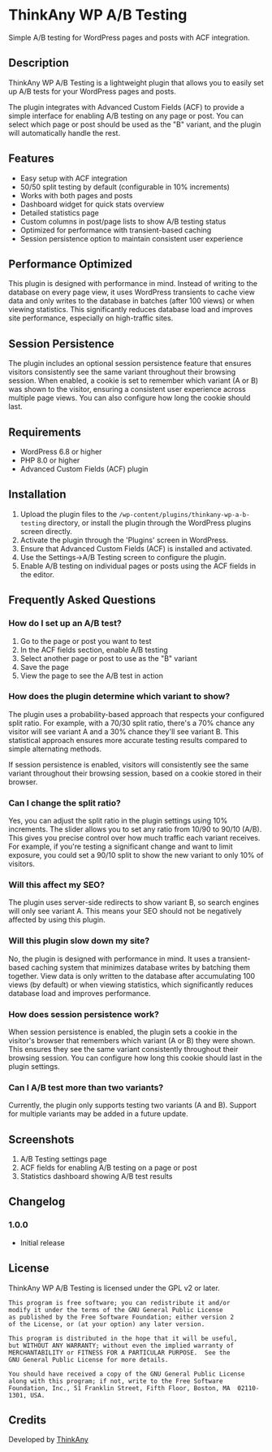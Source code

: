 # ThinkAny WP A/B Testing

Simple A/B testing for WordPress pages and posts with ACF integration.

## Description

ThinkAny WP A/B Testing is a lightweight plugin that allows you to easily set up A/B tests for your WordPress pages and posts. 

The plugin integrates with Advanced Custom Fields (ACF) to provide a simple interface for enabling A/B testing on any page or post. You can select which page or post should be used as the "B" variant, and the plugin will automatically handle the rest.

## Features

* Easy setup with ACF integration
* 50/50 split testing by default (configurable in 10% increments)
* Works with both pages and posts
* Dashboard widget for quick stats overview
* Detailed statistics page
* Custom columns in post/page lists to show A/B testing status
* Optimized for performance with transient-based caching
* Session persistence option to maintain consistent user experience

## Performance Optimized

This plugin is designed with performance in mind. Instead of writing to the database on every page view, it uses WordPress transients to cache view data and only writes to the database in batches (after 100 views) or when viewing statistics. This significantly reduces database load and improves site performance, especially on high-traffic sites.

## Session Persistence

The plugin includes an optional session persistence feature that ensures visitors consistently see the same variant throughout their browsing session. When enabled, a cookie is set to remember which variant (A or B) was shown to the visitor, ensuring a consistent user experience across multiple page views. You can also configure how long the cookie should last.

## Requirements

* WordPress 6.8 or higher
* PHP 8.0 or higher
* Advanced Custom Fields (ACF) plugin

## Installation

1. Upload the plugin files to the `/wp-content/plugins/thinkany-wp-a-b-testing` directory, or install the plugin through the WordPress plugins screen directly.
2. Activate the plugin through the 'Plugins' screen in WordPress.
3. Ensure that Advanced Custom Fields (ACF) is installed and activated.
4. Use the Settings->A/B Testing screen to configure the plugin.
5. Enable A/B testing on individual pages or posts using the ACF fields in the editor.

## Frequently Asked Questions

### How do I set up an A/B test?

1. Go to the page or post you want to test
2. In the ACF fields section, enable A/B testing
3. Select another page or post to use as the "B" variant
4. Save the page
5. View the page to see the A/B test in action

### How does the plugin determine which variant to show?

The plugin uses a probability-based approach that respects your configured split ratio. For example, with a 70/30 split ratio, there's a 70% chance any visitor will see variant A and a 30% chance they'll see variant B. This statistical approach ensures more accurate testing results compared to simple alternating methods.

If session persistence is enabled, visitors will consistently see the same variant throughout their browsing session, based on a cookie stored in their browser.

### Can I change the split ratio?

Yes, you can adjust the split ratio in the plugin settings using 10% increments. The slider allows you to set any ratio from 10/90 to 90/10 (A/B). This gives you precise control over how much traffic each variant receives. For example, if you're testing a significant change and want to limit exposure, you could set a 90/10 split to show the new variant to only 10% of visitors.

### Will this affect my SEO?

The plugin uses server-side redirects to show variant B, so search engines will only see variant A. This means your SEO should not be negatively affected by using this plugin.

### Will this plugin slow down my site?

No, the plugin is designed with performance in mind. It uses a transient-based caching system that minimizes database writes by batching them together. View data is only written to the database after accumulating 100 views (by default) or when viewing statistics, which significantly reduces database load and improves performance.

### How does session persistence work?

When session persistence is enabled, the plugin sets a cookie in the visitor's browser that remembers which variant (A or B) they were shown. This ensures they see the same variant consistently throughout their browsing session. You can configure how long this cookie should last in the plugin settings.

### Can I A/B test more than two variants?

Currently, the plugin only supports testing two variants (A and B). Support for multiple variants may be added in a future update.

## Screenshots

1. A/B Testing settings page
2. ACF fields for enabling A/B testing on a page or post
3. Statistics dashboard showing A/B test results

## Changelog

### 1.0.0
* Initial release

## License

ThinkAny WP A/B Testing is licensed under the GPL v2 or later.

```
This program is free software; you can redistribute it and/or
modify it under the terms of the GNU General Public License
as published by the Free Software Foundation; either version 2
of the License, or (at your option) any later version.

This program is distributed in the hope that it will be useful,
but WITHOUT ANY WARRANTY; without even the implied warranty of
MERCHANTABILITY or FITNESS FOR A PARTICULAR PURPOSE.  See the
GNU General Public License for more details.

You should have received a copy of the GNU General Public License
along with this program; if not, write to the Free Software
Foundation, Inc., 51 Franklin Street, Fifth Floor, Boston, MA  02110-1301, USA.
```

## Credits

Developed by [ThinkAny](https://thinkany.com)
